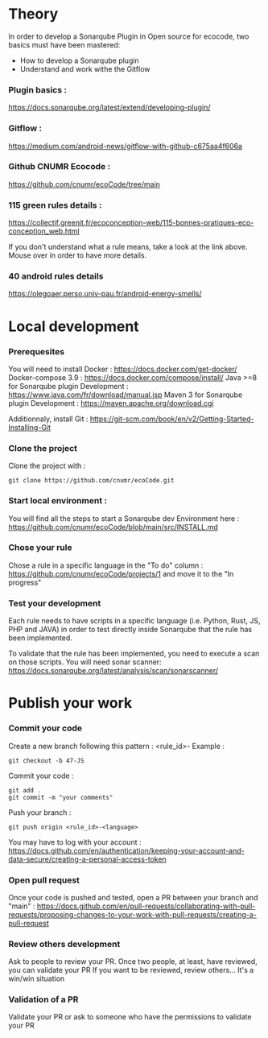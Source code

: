 # Theory

In order to develop a Sonarqube Plugin in Open source for ecocode, two basics must have been mastered: 
* How to develop a Sonarqube plugin 
* Understand and work withe the Gitflow

### Plugin basics : 

https://docs.sonarqube.org/latest/extend/developing-plugin/

### Gitflow :

https://medium.com/android-news/gitflow-with-github-c675aa4f606a

### Github CNUMR Ecocode :

https://github.com/cnumr/ecoCode/tree/main

### 115 green rules details : 

https://collectif.greenit.fr/ecoconception-web/115-bonnes-pratiques-eco-conception_web.html

If you don't understand what a rule means, take a look at the link above. Mouse over in order to have more details.

### 40 android rules details

https://olegoaer.perso.univ-pau.fr/android-energy-smells/

# Local development

### Prerequesites

You will need to install Docker : https://docs.docker.com/get-docker/
Docker-compose 3.9 : https://docs.docker.com/compose/install/
Java >=8 for Sonarqube plugin Development : https://www.java.com/fr/download/manual.jsp
Maven 3 for Sonarqube plugin Development : https://maven.apache.org/download.cgi

Additionnaly, install Git : https://git-scm.com/book/en/v2/Getting-Started-Installing-Git

### Clone the project

Clone the project with :

```
git clone https://github.com/cnumr/ecoCode.git
```

### Start local environment :

You will find all the steps to start a Sonarqube dev Environment here : https://github.com/cnumr/ecoCode/blob/main/src/INSTALL.md

### Chose your rule

Chose a rule in a specific language in the "To do" column : https://github.com/cnumr/ecoCode/projects/1 and move it to the "In progress" 

### Test your development

Each rule needs to have scripts in a specific language (i.e. Python, Rust, JS, PHP and JAVA) in order to test directly inside Sonarqube that the rule has been implemented.

To validate that the rule has been implemented, you need to execute a scan on those scripts. You will need sonar scanner: https://docs.sonarqube.org/latest/analysis/scan/sonarscanner/


# Publish your work

### Commit your code 

Create a new branch following this pattern : <rule_id>-<language>
Example : 
```
git checkout -b 47-JS
```

Commit your code : 
```
git add .
git commit -m "your comments"
```

Push your branch :
```
git push origin <rule_id>-<language>
```

You may have to log with your account : https://docs.github.com/en/authentication/keeping-your-account-and-data-secure/creating-a-personal-access-token

### Open pull request

Once your code is pushed and tested, open a PR between your branch and "main" : https://docs.github.com/en/pull-requests/collaborating-with-pull-requests/proposing-changes-to-your-work-with-pull-requests/creating-a-pull-request

### Review others development

Ask to people to review your PR. Once two people, at least, have reviewed, you can validate your PR
If you want to be reviewed, review others... It's a win/win situation

### Validation of a PR

Validate your PR or ask to someone who have the permissions to validate your PR
